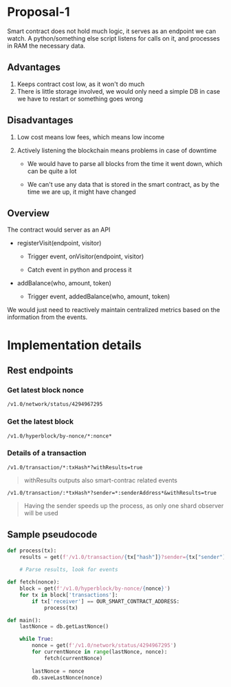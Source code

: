 # Proposal-1

Smart contract does not hold much logic, it serves as an endpoint we can watch. A python/something else script listens for calls on it, and processes in RAM the necessary data.

## Advantages

1. Keeps contract cost low, as it won't do much
2. There is little storage involved, we would only need a simple DB in case we have to restart or something goes wrong

## Disadvantages
1. Low cost means low fees, which means low income

2. Actively listening the blockchain means problems in case of downtime

    * We would have to parse all blocks from the time it went down, which can be quite a lot

    * We can't use any data that is stored in the smart contract, as by the time we are up, it might have changed

## Overview

The contract would server as an API

* registerVisit(endpoint, visitor)

    * Trigger event, onVisitor(endpoint, visitor)

    * Catch event in python and process it

* addBalance(who, amount, token)

    * Trigger event, addedBalance(who, amount, token)

We would just need to reactively maintain centralized metrics based on the information from the events.



# Implementation details

## Rest endpoints

### Get latest block nonce
`/v1.0/network/status/4294967295`

### Get the latest block
`/v1.0/hyperblock/by-nonce/*:nonce*`

### Details of a transaction
`/v1.0/transaction/*:txHash*?withResults=true`
> withResults outputs also smart-contrac related events

`/v1.0/transaction/:*txHash*?sender=*:senderAddress*&withResults=true`
> Having the sender speeds up the process, as only one shard observer will be used


## Sample pseudocode
```python
def process(tx):
    results = get(f'/v1.0/transaction/{tx["hash"]}?sender={tx["sender"]}&withResults=true')
    
    # Parse results, look for events

def fetch(nonce):
    block = get(f'/v1.0/hyperblock/by-nonce/{nonce}')
    for tx in block['transactions']:
        if tx['receiver'] == OUR_SMART_CONTRACT_ADDRESS:
            process(tx)

def main():
    lastNonce = db.getLastNonce()

    while True:
        nonce = get(f'/v1.0/network/status/4294967295')
        for currentNonce in range(lastNonce, nonce):
            fetch(currentNonce)
        
        lastNonce = nonce
        db.saveLastNonce(nonce)
```
